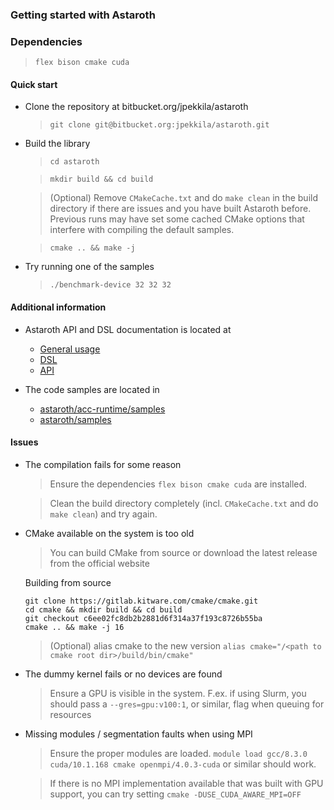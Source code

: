 ### Getting started with Astaroth

### Dependencies

> `flex bison cmake cuda`

#### Quick start
* Clone the repository at bitbucket.org/jpekkila/astaroth
    >`git clone git@bitbucket.org:jpekkila/astaroth.git`

* Build the library
    > `cd astaroth`

    > `mkdir build && cd build`

    > (Optional) Remove `CMakeCache.txt`  and do `make clean` in the build directory if there are issues and you have built Astaroth before. Previous runs may have set some cached CMake options that interfere with compiling the default samples.
     
    > `cmake .. && make -j`

* Try running one of the samples
    > `./benchmark-device 32 32 32`

#### Additional information 
* Astaroth API and DSL documentation is located at
    * [General usage](https://bitbucket.org/jpekkila/astaroth/src/master/README.md)
    * [DSL](https://bitbucket.org/jpekkila/astaroth/src/master/acc-runtime/README.md)
    * [API](https://bitbucket.org/jpekkila/astaroth/src/master/doc/Astaroth_API_specification_and_user_manual/API_specification_and_user_manual.md)

* The code samples are located in
    * [astaroth/acc-runtime/samples](https://bitbucket.org/jpekkila/astaroth/src/master/acc-runtime/samples/)
    * [astaroth/samples](https://bitbucket.org/jpekkila/astaroth/src/master/samples/)

#### Issues

* The compilation fails for some reason

    > Ensure the dependencies `flex bison cmake cuda` are installed.

    > Clean the build directory completely (incl. `CMakeCache.txt` and do `make clean`) and try again.

* CMake available on the system is too old

    > You can build CMake from source or download the latest release from the official website

    Building from source
    ```
    git clone https://gitlab.kitware.com/cmake/cmake.git
    cd cmake && mkdir build && cd build
    git checkout c6ee02fc8db2b2881d6f314a37f193c8726b55ba
    cmake .. && make -j 16
    ```

    > (Optional) alias cmake to the new version `alias cmake="/<path to cmake root dir>/build/bin/cmake"`

* The dummy kernel fails or no devices are found

    > Ensure a GPU is visible in the system. F.ex. if using Slurm, you should pass a `--gres=gpu:v100:1`, or similar, flag when queuing for resources

* Missing modules / segmentation faults when using MPI

    > Ensure the proper modules are loaded. `module load gcc/8.3.0 cuda/10.1.168 cmake openmpi/4.0.3-cuda` or similar should work.

    > If there is no MPI implementation available that was built with GPU support, you can try setting `cmake -DUSE_CUDA_AWARE_MPI=OFF`